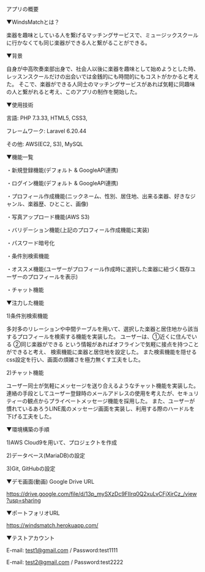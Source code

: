 アプリの概要

▼WindsMatchとは？

楽器を趣味としている人を繋げるマッチングサービスで、ミュージックスクールに行かなくても同じ楽器ができる人と繋がることができる。

▼背景

自身が中高吹奏楽部出身で、社会人以後に楽器を趣味として始めようとした時、レッスンスクールだけの出会いでは金銭的にも時間的にもコストがかかると考えた。
そこで、楽器ができる人同士のマッチングサービスがあれば気軽に同趣味の人と繋がれると考え、このアプリの制作を開始した。

▼使用技術

言語: PHP 7.3.33, HTML5, CSS3, 

フレームワーク: Laravel 6.20.44

その他: AWS(EC2, S3), MySQL


▼機能一覧

・新規登録機能(デフォルト & GoogleAPI連携)

・ログイン機能(デフォルト & GoogleAPI連携)

・プロフィール作成機能(ニックネーム、性別、居住地、出来る楽器、好きなジャンル、楽器歴、ひとこと、画像)

・写真アップロード機能(AWS S3)

・バリデーション機能(上記のプロフィール作成機能に実装)

・パスワード暗号化

・条件別検索機能

・オススメ機能(ユーザーがプロフィール作成時に選択した楽器に紐づく既存ユーザーのプロフィールを表示)

・チャット機能


▼注力した機能

1)条件別検索機能

多対多のリレーションや中間テーブルを用いて、選択した楽器と居住地から該当するプロフィールを検索する機能を実装した。
ユーザーは、①近くに住んでいる ②同じ楽器ができる という情報があればオフラインで気軽に接点を持つことができると考え、
検索機能に楽器と居住地を設定した。
また検索機能を隠せるcss設定を行い、画面の煩雑さを極力無くす工夫をした。

2)チャット機能

ユーザー同士が気軽にメッセージを送り合えるようなチャット機能を実装した。
連絡の手段としてユーザー登録時のメールアドレスの使用を考えたが、セキュリティーの観点からプライベートメッセージ機能を採用した。
また、ユーザーが慣れているあろうLINE風のメッセージ画面を実装し、利用する際のハードルを下げる工夫をした。


▼環境構築の手順

1)AWS Cloud9を用いて、プロジェクトを作成

2)データベース(MariaDB)の設定

3)Git, GitHubの設定

▼デモ画面(動画)
Google Drive URL

https://drive.google.com/file/d/13p_mySXzDc9FIIrq0Q2xuLvCFjXirCz_/view?usp=sharing

▼ポートフォリオURL

https://windsmatch.herokuapp.com/

▼テストアカウント

E-mail: test1@gmail.com / Password:test1111

E-mail: test2@gmail.com / Password:test2222
